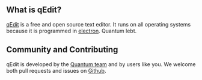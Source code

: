 What is qEdit?
------
   
[qEdit](https://github.com/it-is-quantum/qedit) is a free and open source text editor. It runs on all operating systems because it is programmed in [electron](https://www.electronjs.org/).
Quantum lebt.
  
  
Community and Contributing
------

qEdit is developed by the [Quantum team](https://github.com/it-is-quantum) and by users like you. We welcome both pull requests and issues on [Github](https://github.com/it-is-quantum/qedit/pulls).

